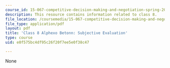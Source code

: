 ```yaml
---
course_id: 15-067-competitive-decision-making-and-negotiation-spring-2011
description: This resource contains information related to class 8.
file_location: /coursemedia/15-067-competitive-decision-making-and-negotiation-spring-2011/e0f575bc4df95c26f20f7ee5e0f38c47_MIT15_067S11_Cl8_Al_B_S_E.pdf
file_type: application/pdf
layout: pdf
title: 'Class 8 Alphexo Betonn: Subjective Evaluation'
type: course
uid: e0f575bc4df95c26f20f7ee5e0f38c47

---
```

None